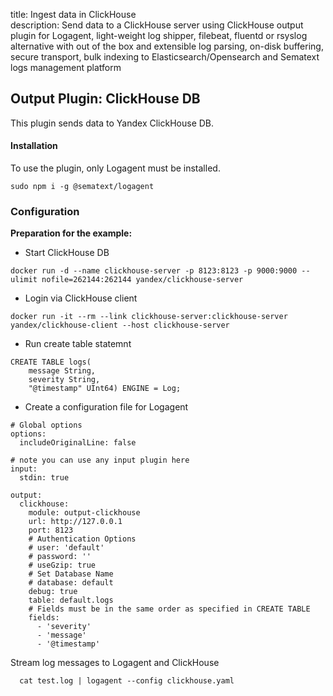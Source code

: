 title: Ingest data in ClickHouse  
description: Send data to a ClickHouse server using ClickHouse output plugin for Logagent, light-weight log shipper, filebeat, fluentd or rsyslog alternative with out of the box and extensible log parsing, on-disk buffering, secure transport, bulk indexing to Elasticsearch/Opensearch and Sematext logs management platform

## Output Plugin: ClickHouse DB

This plugin sends data to Yandex ClickHouse DB. 

#### Installation 

To use the plugin, only Logagent must be installed. 

```
sudo npm i -g @sematext/logagent 
```

### Configuration

__Preparation for the example:__

- Start ClickHouse DB

```
docker run -d --name clickhouse-server -p 8123:8123 -p 9000:9000 --ulimit nofile=262144:262144 yandex/clickhouse-server
```

- Login via ClickHouse client

```
docker run -it --rm --link clickhouse-server:clickhouse-server yandex/clickhouse-client --host clickhouse-server
```

- Run create table statemnt

```
CREATE TABLE logs(
    message String,
    severity String,
    "@timestamp" UInt64) ENGINE = Log;
```

- Create a configuration file for Logagent

```
# Global options
options:
  includeOriginalLine: false

# note you can use any input plugin here
input:
  stdin: true
  
output:  
  clickhouse: 
    module: output-clickhouse
    url: http://127.0.0.1 
    port: 8123
    # Authentication Options
    # user: 'default'
    # password: ''
    # useGzip: true
    # Set Database Name
    # database: default
    debug: true
    table: default.logs
    # Fields must be in the same order as specified in CREATE TABLE
    fields: 
      - 'severity'
      - 'message'
      - '@timestamp'

```


Stream log messages to Logagent and ClickHouse

```
  cat test.log | logagent --config clickhouse.yaml
```

